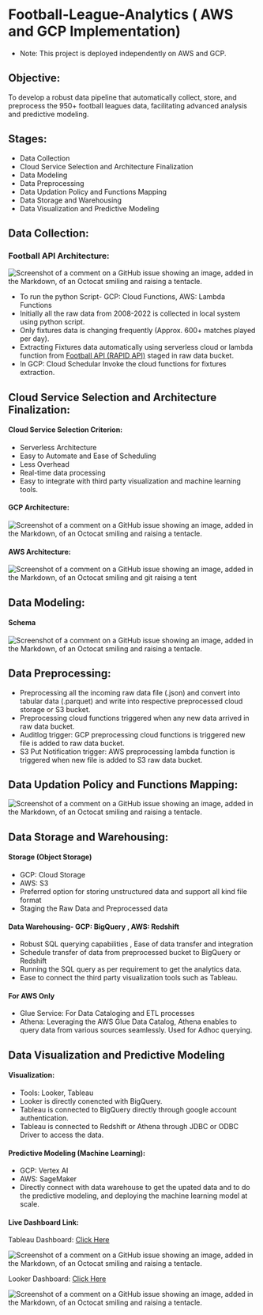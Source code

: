 # Football-League-Analytics ( AWS and GCP Implementation)
* Note: This project is deployed independently on AWS and GCP.
## Objective: 
To develop a robust data pipeline that automatically collect, store, and preprocess the 950+ football leagues data, facilitating advanced analysis and predictive modeling.

## Stages: 
* Data Collection 
* Cloud Service Selection and Architecture Finalization 
* Data Modeling 
* Data Preprocessing 
* Data Updation Policy and Functions Mapping
* Data Storage and Warehousing
* Data Visualization and Predictive Modeling 

## Data Collection: 
### Football API Architecture: 
![Screenshot of a comment on a GitHub issue showing an image, added in the Markdown, of an Octocat smiling and raising a tentacle.](football_api_architecture.png)
* To run the python Script- GCP: Cloud Functions, AWS: Lambda Functions
* Initially all the raw data from 2008-2022 is collected in local system using python script. 
* Only fixtures data is changing frequently (Approx. 600+ matches played per day). 
* Extracting Fixtures data automatically using serverless cloud or lambda function from [Football API (RAPID API)](https://rapidapi.com/api-sports/api/api-football) staged in raw data bucket. 
* In GCP: Cloud Schedular Invoke the cloud functions for fixtures extraction. 

## Cloud Service Selection and Architecture Finalization: 
#### Cloud Service Selection Criterion:
* Serverless Architecture
* Easy to Automate and Ease of Scheduling 
* Less Overhead 
* Real-time data processing 
* Easy to integrate with third party visualization and machine learning tools. 

#### GCP Architecture:  
![Screenshot of a comment on a GitHub issue showing an image, added in the Markdown, of an Octocat smiling and raising a tentacle.](gcp_architecture.png)

#### AWS Architecture: 
![Screenshot of a comment on a GitHub issue showing an image, added in the Markdown, of an Octocat smiling and git raising a tent](aws_architecture.png)

## Data Modeling: 
#### Schema
![Screenshot of a comment on a GitHub issue showing an image, added in the Markdown, of an Octocat smiling and raising a tentacle.](table_schema.png)

## Data Preprocessing: 
* Preprocessing all the incoming raw data file (.json) and convert into tabular data (.parquet) and write into respective preprocessed cloud storage or S3 bucket. 
* Preprocessing cloud functions triggered when any new data arrived in raw data bucket.
* Auditlog trigger: GCP preprocessing cloud functions is triggered new file is added to raw data bucket. 
* S3 Put Notification trigger: AWS preprocessing lambda function is triggered when new file is added to S3 raw data bucket. 

## Data Updation Policy and Functions Mapping: 
![Screenshot of a comment on a GitHub issue showing an image, added in the Markdown, of an Octocat smiling and raising a tentacle.](Function_Scheduling_Mapping.png)

## Data Storage and Warehousing: 
#### Storage (Object Storage)
*  GCP: Cloud Storage 
*  AWS: S3 
* Preferred option for storing unstructured data and support all kind file format
* Staging the Raw Data and Preprocessed data 
#### Data Warehousing- GCP:  BigQuery , AWS: Redshift 
* Robust SQL querying capabilities , Ease of data transfer and integration
* Schedule transfer of data from preprocessed bucket to BigQuery or Redshift 
* Running the SQL query as per requirement to get the analytics data. 
* Ease to connect the third party visualization tools such as Tableau. 

#### For AWS Only 
* Glue Service: For Data Cataloging and ETL processes
* Athena: Leveraging the AWS Glue Data Catalog, Athena enables to query data from various sources seamlessly. Used for Adhoc querying.

## Data Visualization and Predictive Modeling 
#### Visualization: 
* Tools: Looker, Tableau
* Looker is directly conencted with BigQuery. 
* Tableau is connected to BigQuery directly through google account authentication. 
* Tableau is connected to Redshift or Athena  through JDBC or ODBC Driver to access the data. 
#### Predictive Modeling (Machine Learning):
*  GCP: Vertex AI 
*  AWS: SageMaker 
*  Directly connect with data warehouse to get the upated data and to do the predictive modeling, and deploying the machine learning model at scale. 

#### Live Dashboard Link: 

Tableau Dashboard: [Click Here](https://public.tableau.com/views/PlayersPerformancesDashboard/PlayersPerformances?:language=en-US&publish=yes&:display_count=n&:origin=viz_share_link)

![Screenshot of a comment on a GitHub issue showing an image, added in the Markdown, of an Octocat smiling and raising a tentacle.](players_performance_dashboard.png)

Looker Dashboard: [Click Here](https://lookerstudio.google.com/embed/reporting/d627f950-b2f4-4faa-ba21-eebc5abf59e7/page/tEnnC)

![Screenshot of a comment on a GitHub issue showing an image, added in the Markdown, of an Octocat smiling and raising a tentacle.](looker.png)
